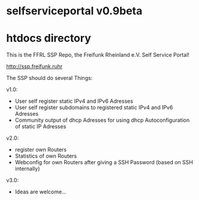 # selfserviceportal v0.9beta

# htdocs directory

This is the FFRL SSP Repo, the Freifunk Rheinland e.V. Self Service Portal!

http://ssp.freifunk.ruhr 

The SSP should do several Things: 

v1.0:
- User self register static IPv4 and IPv6 Adresses
- User self register subdomains to registered static IPv4 and IPv6 Adresses
- Community output of dhcp Adresses for using dhcp Autoconfiguration of static IP Adresses

v2.0:
- register own Routers
- Statistics of own Routers
- Webconfig for own Routers after giving a SSH Password (based on SSH internally) 

v3.0: 
- Ideas are welcome... 

